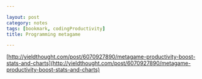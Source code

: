 ```yaml
---

layout: post
category: notes
tags: [bookmark, codingProductivity]
title: Programming metagame

---
```


[http://yieldthought.com/post/6070927890/metagame-productivity-boost-stats-and-charts](http://yieldthought.com/post/6070927890/metagame-productivity-boost-stats-and-charts)
